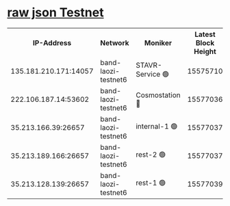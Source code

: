 
[raw json Testnet](https://rpc-check.bandt.stavr.tech/bandt/rpcbandt_result.json)
=

<table><tr><th>IP-Address</th><th>Network</th><th>Moniker</th><th>Latest Block Height</th><th>Earliest Block Height</th><th>Catching Up</th><th>Tx Index</th><th>Voting Power</th><th>Scan Time</th></tr><tr><td>135.181.210.171:14057</td><td>band-laozi-testnet6</td><td>STAVR-Service 🟢</td><td>15575710</td><td>15322501</td><td>False</td><td>on</td><td>0</td><td>2024-02-06T03:23:35.735597895UTC</td></tr><tr><td>222.106.187.14:53602</td><td>band-laozi-testnet6</td><td>Cosmostation 🔴</td><td>15577036</td><td>15423001</td><td>False</td><td>on</td><td>2203623</td><td>2024-02-06T03:23:37.210197471UTC</td></tr><tr><td>35.213.166.39:26657</td><td>band-laozi-testnet6</td><td>internal-1 🟢</td><td>15577037</td><td>15477037</td><td>False</td><td>on</td><td>0</td><td>2024-02-06T03:23:38.237482953UTC</td></tr><tr><td>35.213.189.166:26657</td><td>band-laozi-testnet6</td><td>rest-2 🟢</td><td>15577037</td><td>15477037</td><td>False</td><td>on</td><td>0</td><td>2024-02-06T03:23:39.230013297UTC</td></tr><tr><td>35.213.128.139:26657</td><td>band-laozi-testnet6</td><td>rest-1 🟢</td><td>15577039</td><td>15477039</td><td>False</td><td>on</td><td>0</td><td>2024-02-06T03:23:44.350212976UTC</td></tr></table>
